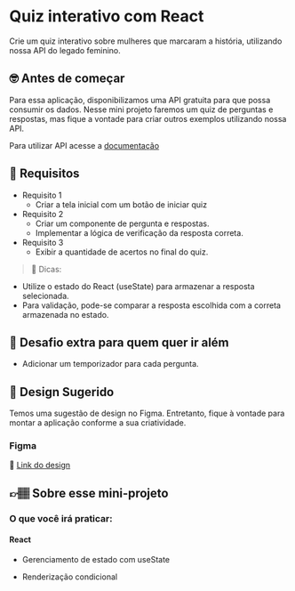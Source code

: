# Quiz interativo com React

Crie um quiz interativo sobre mulheres que marcaram a história, utilizando nossa API do legado feminino.

## 🤓 Antes de começar

Para essa aplicação, disponibilizamos uma API gratuita para que possa consumir os dados. Nesse mini projeto faremos um quiz de perguntas e respostas, mas fique a vontade para criar outros exemplos utilizando nossa API.

Para utilizar API acesse a [documentação](https://docs.apis.codante.io/legado-feminino)

## 🔨 Requisitos
- Requisito 1
	- Criar a tela inicial com um botão de iniciar quiz
- Requisito 2
	- Criar um componente de pergunta e respostas.
	- Implementar a lógica de verificação da resposta correta.
- Requisito 3
	- Exibir a quantidade de acertos no final do quiz. 


> 👀 Dicas:
- Utilize o estado do React (useState) para armazenar a resposta selecionada.
- Para validação, pode-se comparar a resposta escolhida com a correta armazenada no estado.


## 🔨 Desafio extra para quem quer ir além

- Adicionar um temporizador para cada pergunta.
  
## 🎨 Design Sugerido

Temos uma sugestão de design no Figma. Entretanto, fique à vontade para montar a aplicação conforme a sua criatividade.

### Figma

🔗 [Link do design]()

## 👉🏽 Sobre esse mini-projeto

### O que você irá praticar:

#### React

- Gerenciamento de estado com useState

- Renderização condicional

